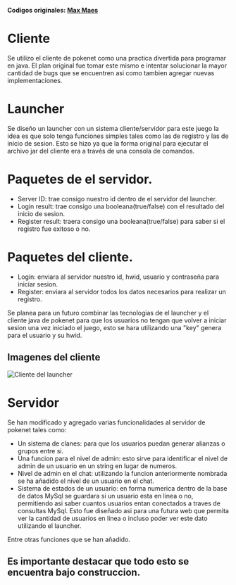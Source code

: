 **Codigos originales: <a href="https://bitbucket.org/Myth1c/pokemonium/src/master/">Max Maes</a>**
# Cliente
Se utilizo el cliente de pokenet como una practica divertida para programar en java. El plan original fue tomar este mismo e intentar solucionar la mayor cantidad de bugs que se encuentren asi como tambien agregar nuevas implementaciones.
# Launcher
Se diseño un launcher con un sistema cliente/servidor para este juego la idea es que solo tenga funciones simples tales como las de registro y las de inicio de sesion.
Esto se hizo ya que la forma original para ejecutar el archivo jar del cliente era a través de una consola de comandos.

# Paquetes de el servidor.
- Server ID: trae consigo nuestro id dentro de el servidor del launcher.
- Login result: trae consigo una booleana(true/false) con el resultado del inicio de sesion.
- Register result: traera consigo una booleana(true/false) para saber si el registro fue exitoso o no.

# Paquetes del cliente.
- Login: enviara al servidor nuestro id, hwid, usuario y contraseña para iniciar sesion.
- Register: enviara al servidor todos los datos necesarios para realizar un registro.

Se planea para un futuro combinar las tecnologias de el launcher y el cliente java de pokenet para que los usuarios no tengan que volver a iniciar sesion una vez iniciado el juego, esto se hara utilizando una "key" genera para el usuario y su hwid.

## Imagenes del cliente
![Cliente del launcher](https://i.imgur.com/s5wYyqR.gif)

# Servidor
Se han modificado y agregado varias funcionalidades al servidor de pokenet tales como:
- Un sistema de clanes: para que los usuarios puedan generar alianzas o grupos entre si.
- Una funcion para el nivel de admin: esto sirve para identificar el nivel de admin de un usuario en un string en lugar de numeros.
- Nivel de admin en el chat: utilizando la funcion anteriormente nombrada se ha añadido el nivel de un usuario en el chat.
- Sistema de estados de un usuario: en forma numerica dentro de la base de datos MySql se guardara si un usuario esta en linea o no, permitiendo asi saber cuantos usuarios entan conectados a traves de consultas MySql. Esto fue diseñado asi para una futura web que permita ver la cantidad de usuarios en linea o incluso poder ver este dato utilizando el launcher.

Entre otras funciones que se han añadido.

## **Es importante destacar que todo esto se encuentra bajo construccion.**

